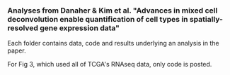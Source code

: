 ### Analyses from Danaher & Kim et al. "Advances in mixed cell deconvolution enable quantification of cell types in spatially-resolved gene expression data"

Each folder contains data, code and results underlying an analysis in the paper. 

For Fig 3, which used all of TCGA's RNAseq data, only code is posted. 
